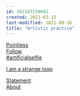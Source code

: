 ```yaml
---
id: 202103150041
created: 2021-03-15
last-modified: 2021-09-16
title: "Artistic practice"
---
```

[Pointless]([[202104111309]])  
[Follow]([[202103150141]])  
[#artificialselfie]([[202104131142]])  
<!-- [Something is wrong]([[202104172241]])   -->
[I am a strange loop]([[202103150108]])  
<!-- Pay-Per-Follow   -->
<!-- Sleep disorder   -->
<!-- [29784 shannons]([[202103150039]])   -->

[Statement]([[202104071659]])  
[About]([[202103120016]])